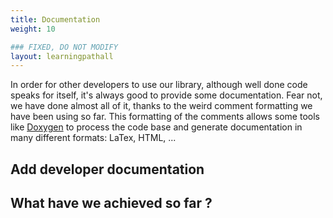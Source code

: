 ```yaml
---
title: Documentation
weight: 10

### FIXED, DO NOT MODIFY
layout: learningpathall
---
```


In order for other developers to use our library, although well done code
speaks for itself, it's always good to provide some documentation. Fear not,
we have done almost all of it, thanks to the weird comment formatting we have
been using so far. This formatting of the comments allows some tools like
[Doxygen](https://www.doxygen.nl/) to process the code base and generate
documentation in many different formats: LaTex, HTML, ...

## Add developer documentation

## What have we achieved so far ?
